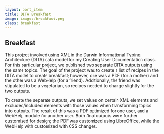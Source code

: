 ```yaml
---
layout: port_item
title: DITA Breakfast
image: images/breakfast.png
class: breakfast
---
```


## Breakfast

This project involved using XML in the Darwin Informational Typing Architecture (DITA) data model for my Creating User Documentation class. For this particular project, we published two separate DITA outputs using the same topics. The goal of the project was to create a list of recipes in the DITA model to create breakfast; however, one was a PDF (for a mother) and the other was a WebHelp (for a friend). Additionally, the friend was stipulated to be a vegetarian, so recipes needed to change slightly for the two outputs.

To create the separate outputs, we set values on certain XML elements and excluded/included elements with those values when transforming topics into outputs. The result of this was a PDF optimized for one user, and a WebHelp module for another user. Both final outputs were further customized for design; the PDF was customized using LibreOffice, while the WebHelp with customized with CSS changes.